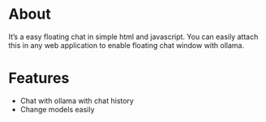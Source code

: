 # About

It’s a easy floating chat in simple html and javascript. You can easily attach this in any web application to enable floating chat window with ollama.

# Features

* Chat with ollama with chat history
* Change models easily


